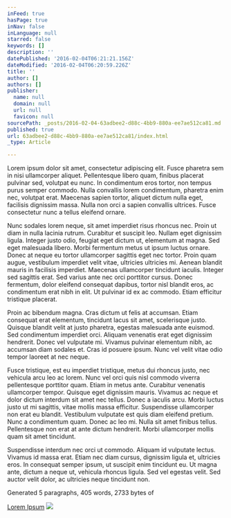 ```yaml
---
inFeed: true
hasPage: true
inNav: false
inLanguage: null
starred: false
keywords: []
description: ''
datePublished: '2016-02-04T06:21:21.156Z'
dateModified: '2016-02-04T06:20:59.226Z'
title: ''
author: []
authors: []
publisher:
  name: null
  domain: null
  url: null
  favicon: null
sourcePath: _posts/2016-02-04-63adbee2-d88c-4bb9-880a-ee7ae512ca81.md
published: true
url: 63adbee2-d88c-4bb9-880a-ee7ae512ca81/index.html
_type: Article

---
```

Lorem ipsum dolor sit amet, consectetur adipiscing elit. Fusce pharetra sem in nisi ullamcorper aliquet. Pellentesque libero quam, finibus placerat pulvinar sed, volutpat eu nunc. In condimentum eros tortor, non tempus purus semper commodo. Nulla convallis lorem condimentum, pharetra enim nec, volutpat erat. Maecenas sapien tortor, aliquet dictum nulla eget, facilisis dignissim massa. Nulla non orci a sapien convallis ultrices. Fusce consectetur nunc a tellus eleifend ornare.

Nunc sodales lorem neque, sit amet imperdiet risus rhoncus nec. Proin ut diam in nulla lacinia rutrum. Curabitur et suscipit leo. Nullam eget dignissim ligula. Integer justo odio, feugiat eget dictum ut, elementum at magna. Sed eget malesuada libero. Morbi fermentum metus ut ipsum luctus ornare. Donec at neque eu tortor ullamcorper sagittis eget nec tortor. Proin quam augue, vestibulum imperdiet velit vitae, ultricies ultricies mi. Aenean blandit mauris in facilisis imperdiet. Maecenas ullamcorper tincidunt iaculis. Integer sed sagittis erat. Sed varius ante nec orci porttitor cursus. Donec fermentum, dolor eleifend consequat dapibus, tortor nisl blandit eros, ac condimentum erat nibh in elit. Ut pulvinar id ex ac commodo. Etiam efficitur tristique placerat.

Proin ac bibendum magna. Cras dictum ut felis at accumsan. Etiam consequat erat elementum, tincidunt lacus sit amet, scelerisque justo. Quisque blandit velit at justo pharetra, egestas malesuada ante euismod. Sed condimentum imperdiet orci. Aliquam venenatis erat eget dignissim hendrerit. Donec vel vulputate mi. Vivamus pulvinar elementum nibh, ac accumsan diam sodales et. Cras id posuere ipsum. Nunc vel velit vitae odio tempor laoreet at nec neque.

Fusce tristique, est eu imperdiet tristique, metus dui rhoncus justo, nec vehicula arcu leo ac lorem. Nunc vel orci quis nisl commodo viverra pellentesque porttitor quam. Etiam in metus ante. Curabitur venenatis ullamcorper tempor. Quisque eget dignissim mauris. Vivamus ac neque et dolor dictum interdum sit amet nec tellus. Donec a iaculis arcu. Morbi luctus justo ut mi sagittis, vitae mollis massa efficitur. Suspendisse ullamcorper non erat eu blandit. Vestibulum vulputate est quis diam eleifend pretium. Nunc a condimentum quam. Donec ac leo mi. Nulla sit amet finibus tellus. Pellentesque non erat at ante dictum hendrerit. Morbi ullamcorper mollis quam sit amet tincidunt.

Suspendisse interdum nec orci ut commodo. Aliquam id vulputate lectus. Vivamus id massa erat. Etiam nec diam cursus, dignissim ligula et, ultricies eros. In consequat semper ipsum, ut suscipit enim tincidunt eu. Ut magna ante, dictum a neque ut, vehicula rhoncus ligula. Sed vel egestas velit. Sed auctor velit dolor, ac ultricies neque tincidunt non.

Generated 5 paragraphs, 405 words, 2733 bytes of

[Lorem Ipsum][0]
![](https://the-grid-user-content.s3-us-west-2.amazonaws.com/ecf6b8a6-fbcd-490f-92dc-0cace4b77757.jpg)

[0]: http://www.lipsum.com/ "Lorem Ipsum"